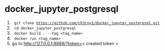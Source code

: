 # docker_jupyter_postgresql

1. <code> git clone https://github.com/ch3rny1/docker_jupyter_postgresql.git </code>
2. <code> cd docker_jupyter_postgresql </code>
3. <code> docker build . --tag <tag_name> </code>
4. <code> docker run <tag_name> </code>
5. go to http://127.0.0.1:8888/?token=< created token >
